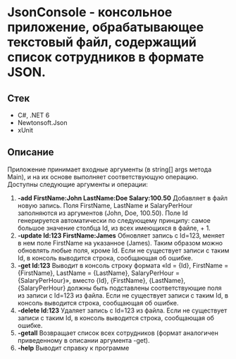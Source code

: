 # JsonConsole - консольное приложение, обрабатывающее текстовый файл, содержащий список сотрудников в формате JSON.
## Стек
+ С#, .NET 6
+ Newtonsoft.Json
+ xUnit
## Описание
Приложение принимает входные аргументы (в string[] args метода Main), и на их основе
выполняет соответствующую операцию.
Доступны следующие аргументы и операции:
1. **-add FirstName:John LastName:Doe Salary:100.50**
Добавляет в файл новую запись. Поля FirstName, LastName и SalaryPerHour заполняются из аргументов (John, Doe, 100.50). Поле Id генерируется автоматически по следующему принципу: самое большое значение столбца Id, из всех имеющихся в файле, + 1.
2. **-update Id:123 FirstName:James**
Обновляет запись с Id=123, меняет в нем поле FirstName на указанное (James). Таким образом можно обновлять любые поля, кроме Id. Если не существует записи с таким Id, в консоль выводится строка, сообщающая об ошибке.
3. **-get Id:123**
Выводит в консоль строку формата «Id = {Id}, FirstName = {FirstName}, LastName = {LastName}, SalaryPerHour = {SalaryPerHour}», вместо {Id}, {FirstName}, {LastName}, {SalaryPerHour} должны быть подставлены соответствующие поля из записи с Id=123 из файла. Если не существует записи с таким Id, в консоль выводится строка, сообщающая об ошибке.
4. **-delete Id:123**
Удаляет запись с Id=123 из файла. Если не существует записи с таким Id, в консоль выводится строка, сообщающая об ошибке.
5. **-getall**
Возвращает список всех сотрудников (формат аналогичен приведенному в описании аргумента -get).
6. **-help**
Выводит справку к программе
